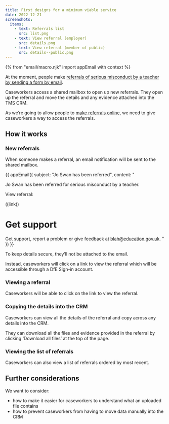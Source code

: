 ```yaml
---
title: First designs for a minimum viable service
date: 2022-12-21
screenshots:
  items:
    - text: Referrals list
      src: list.png
    - text: View referral (employer)
      src: details.png
    - text: View referral (member of public)
      src: details--public.png
---
```


{% from "email/macro.njk" import appEmail with context %}

At the moment, people make [referrals of serious misconduct by a teacher by sending a form by email](#).

Caseworkers access a shared mailbox to open up new referrals. They open up the referral and move the details and any evidence attached into the TMS CRM.

As we’re going to allow people to [make referrals online](#), we need to give caseworkers a way to access the referrals.

## How it works

### New referrals

When someone makes a referral, an email notification will be sent to the shared mailbox.

<!-- markdownlint-disable MD025 MD001 -->
{{ appEmail({
  subject: "Jo Swan has been referred",
  content: "

Jo Swan has been referred for serious misconduct by a teacher.

View referral:

((link))

# Get support

Get support, report a problem or give feedback at [blah@education.gov.uk](mailto:blah@education.gov.uk).
  "
}) }}

To keep details secure, they’ll not be attached to the email.

Instead, caseworkers will click on a link to view the referral which will be accessible through a DfE Sign-in account.

### Viewing a referral

Caseworkers will be able to click on the link to view the referral.

### Copying the details into the CRM

Caseworkers can view all the details of the referral and copy across any details into the CRM.

They can download all the files and evidence provided in the referral by clicking ‘Download all files’ at the top of the page.

### Viewing the list of referrals

Caseworkers can also view a list of referrals ordered by most recent.

## Further considerations

We want to consider:

- how to make it easier for caseworkers to understand what an uploaded file contains
- how to prevent caseworkers from having to move data manually into the CRM
